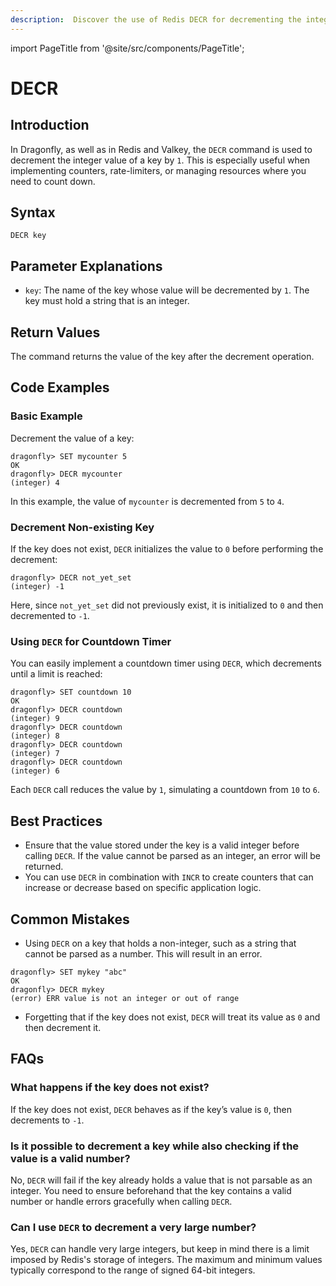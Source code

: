 ```yaml
---
description:  Discover the use of Redis DECR for decrementing the integer value of a key.
---
```


import PageTitle from '@site/src/components/PageTitle';

# DECR

<PageTitle title="Redis DECR Command (Documentation) | Dragonfly" />

## Introduction

In Dragonfly, as well as in Redis and Valkey, the `DECR` command is used to decrement the integer value of a key by `1`.
This is especially useful when implementing counters, rate-limiters, or managing resources where you need to count down.

## Syntax

```shell
DECR key
```

## Parameter Explanations

- `key`: The name of the key whose value will be decremented by `1`. The key must hold a string that is an integer.

## Return Values

The command returns the value of the key after the decrement operation.

## Code Examples

### Basic Example

Decrement the value of a key:

```shell
dragonfly> SET mycounter 5
OK
dragonfly> DECR mycounter
(integer) 4
```

In this example, the value of `mycounter` is decremented from `5` to `4`.

### Decrement Non-existing Key

If the key does not exist, `DECR` initializes the value to `0` before performing the decrement:

```shell
dragonfly> DECR not_yet_set
(integer) -1
```

Here, since `not_yet_set` did not previously exist, it is initialized to `0` and then decremented to `-1`.

### Using `DECR` for Countdown Timer

You can easily implement a countdown timer using `DECR`, which decrements until a limit is reached:

```shell
dragonfly> SET countdown 10
OK
dragonfly> DECR countdown
(integer) 9
dragonfly> DECR countdown
(integer) 8
dragonfly> DECR countdown
(integer) 7
dragonfly> DECR countdown
(integer) 6
```

Each `DECR` call reduces the value by `1`, simulating a countdown from `10` to `6`.

## Best Practices

- Ensure that the value stored under the key is a valid integer before calling `DECR`. If the value cannot be parsed as an integer, an error will be returned.
- You can use `DECR` in combination with `INCR` to create counters that can increase or decrease based on specific application logic.

## Common Mistakes

- Using `DECR` on a key that holds a non-integer, such as a string that cannot be parsed as a number. This will result in an error.
  
```shell
dragonfly> SET mykey "abc"
OK
dragonfly> DECR mykey
(error) ERR value is not an integer or out of range
```

- Forgetting that if the key does not exist, `DECR` will treat its value as `0` and then decrement it.

## FAQs

### What happens if the key does not exist?

If the key does not exist, `DECR` behaves as if the key’s value is `0`, then decrements to `-1`.

### Is it possible to decrement a key while also checking if the value is a valid number?

No, `DECR` will fail if the key already holds a value that is not parsable as an integer. You need to ensure beforehand that the key contains a valid number or handle errors gracefully when calling `DECR`.

### Can I use `DECR` to decrement a very large number?

Yes, `DECR` can handle very large integers, but keep in mind there is a limit imposed by Redis's storage of integers. The maximum and minimum values typically correspond to the range of signed 64-bit integers.
